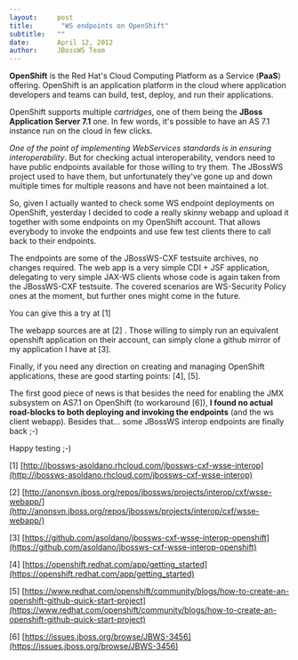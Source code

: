 ```yaml
---
layout:     post
title:       "WS endpoints on OpenShift"
subtitle:   ""
date:       April 12, 2012
author:     JBossWS Team
---
```



**OpenShift** is the Red Hat&#39;s Cloud Computing Platform as a Service (**PaaS**) offering. OpenShift is an application platform in the cloud where application developers and teams can build, test, deploy, and run their applications.
  


OpenShift supports multiple _cartridges_, one of them being the **JBoss Application Server 7.1** one. In few words, it&#39;s possible to have an AS 7.1 instance run on the cloud in few clicks.


  






_One of the point of implementing WebServices standards is in ensuring interoperability_. But for checking actual interoperability, vendors need to have public endpoints available for those willing to try them. The JBossWS project used to have them, but unfortunately they&#39;ve gone up and down multiple times for multiple reasons and have not been maintained a lot.





  






So, given I actually wanted to check some WS endpoint deployments on OpenShift, yesterday I decided to code a really skinny webapp and upload it together with some endpoints on my OpenShift account. That allows everybody to invoke the endpoints and use few test clients there to call back to their endpoints.





  






The endpoints are some of the JBossWS-CXF testsuite archives, no changes required. The web app is a very simple CDI + JSF application, delegating to very simple JAX-WS clients whose code is again taken from the JBossWS-CXF testsuite. The covered scenarios are WS-Security Policy ones at the moment, but further ones might come in the future.





  






You can give this a try at [1]



  


The webapp sources are at [2] . Those willing to simply run an equivalent openshift application on their account, can simply clone a github mirror of my application I have at [3].

Finally, if you need any direction on creating and managing OpenShift applications, these are good starting points: [4], [5].

  


The first good piece of news is that besides the need for enabling the JMX subsystem on AS7.1 on OpenShift (to workaround [6]), **I found no actual road-blocks to both deploying and invoking the endpoints** (and the ws client webapp). Besides that... some JBossWS interop endpoints are finally back ;-)

  


Happy testing ;-)


  


[1] [http://jbossws-asoldano.rhcloud.com/jbossws-cxf-wsse-interop](http://jbossws-asoldano.rhcloud.com/jbossws-cxf-wsse-interop)

[2] [http://anonsvn.jboss.org/repos/jbossws/projects/interop/cxf/wsse-webapp/](http://anonsvn.jboss.org/repos/jbossws/projects/interop/cxf/wsse-webapp/)

[3] [https://github.com/asoldano/jbossws-cxf-wsse-interop-openshift](https://github.com/asoldano/jbossws-cxf-wsse-interop-openshift)

[4] [https://openshift.redhat.com/app/getting_started](https://openshift.redhat.com/app/getting_started)

[5] [https://www.redhat.com/openshift/community/blogs/how-to-create-an-openshift-github-quick-start-project](https://www.redhat.com/openshift/community/blogs/how-to-create-an-openshift-github-quick-start-project)

[6] [https://issues.jboss.org/browse/JBWS-3456](https://issues.jboss.org/browse/JBWS-3456)






